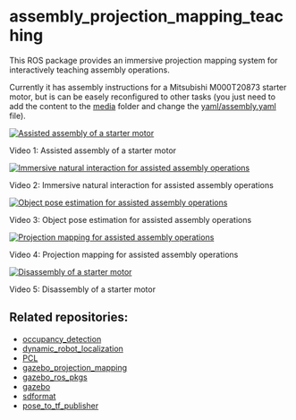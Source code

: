 # assembly_projection_mapping_teaching

This ROS package provides an immersive projection mapping system for interactively teaching assembly operations.

Currently it has assembly instructions for a Mitsubishi M000T20873 starter motor, but is can be easely reconfigured to other tasks (you just need to add the content to the [media](media) folder and change the [yaml/assembly.yaml](yaml/assembly.yaml) file).


[![Assisted assembly of a starter motor](http://img.youtube.com/vi/KWiw9Gbkx2I/maxresdefault.jpg)](http://www.youtube.com/watch?v=KWiw9Gbkx2I)

Video 1: Assisted assembly of a starter motor


[![Immersive natural interaction for assisted assembly operations](http://img.youtube.com/vi/pYHGaGZzmJw/maxresdefault.jpg)](http://www.youtube.com/watch?v=pYHGaGZzmJw)

Video 2: Immersive natural interaction for assisted assembly operations


[![Object pose estimation for assisted assembly operations](http://img.youtube.com/vi/557vglPW6Ko/maxresdefault.jpg)](http://www.youtube.com/watch?v=557vglPW6Ko)

Video 3: Object pose estimation for assisted assembly operations


[![Projection mapping for assisted assembly operations](http://img.youtube.com/vi/vfYDPL8DXGY/maxresdefault.jpg)](http://www.youtube.com/watch?v=vfYDPL8DXGY)

Video 4: Projection mapping for assisted assembly operations


[![Disassembly of a starter motor](http://img.youtube.com/vi/USEo3qots5g/maxresdefault.jpg)](http://www.youtube.com/watch?v=USEo3qots5g)

Video 5: Disassembly of a starter motor


## Related repositories:

- [occupancy_detection](https://github.com/carlosmccosta/occupancy_detection)
- [dynamic_robot_localization](https://github.com/carlosmccosta/dynamic_robot_localization)
- [PCL](https://github.com/carlosmccosta/pcl)
- [gazebo_projection_mapping](https://github.com/inesc-tec-robotics/gazebo_projection_mapping)
- [gazebo_ros_pkgs](https://github.com/carlosmccosta/gazebo_ros_pkgs)
- [gazebo](https://bitbucket.org/carlosmccosta/gazebo/branch/camera_intrinsics)
- [sdformat](https://bitbucket.org/carlosmccosta/sdformat/branch/camera_intrinsics)
- [pose_to_tf_publisher](https://github.com/carlosmccosta/pose_to_tf_publisher)

